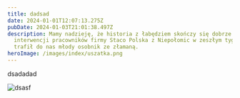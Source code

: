 ```yaml
---
title: dadsad
date: 2024-01-01T12:07:13.275Z
pubDate: 2024-01-03T21:01:38.497Z
description: Mamy nadzieję, że historia z łabędziem skończy się dobrze. Dzięki
  interwencji pracowników firmy Staco Polska z Niepołomic w zeszłym tygodniu
  trafił do nas młody osobnik ze złamaną.
heroImage: /images/index/uszatka.png
---
```

dsadadad

![dsasf](/images/posts/red-striped-minimal-modern-winter-christmas-dinner-flyer.png "sfsfsf")